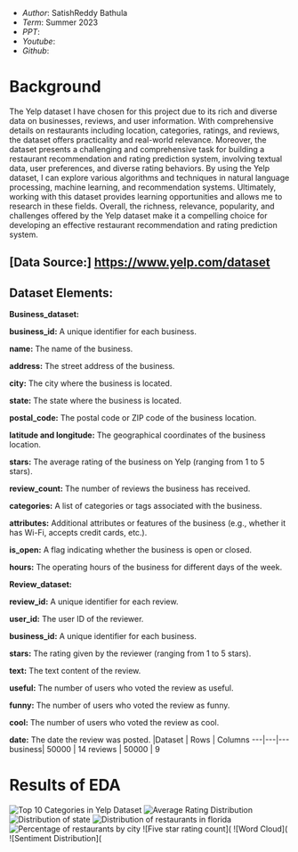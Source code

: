 * *Author*: SatishReddy Bathula
* *Term*: Summer 2023
* *PPT*:
* *Youtube*:
* *Github*:
# Background #
The Yelp dataset I have chosen for this project due to its rich and diverse data on businesses, reviews, and user information. With comprehensive details on restaurants including location, categories, ratings, and reviews, the dataset offers practicality and real-world relevance. Moreover, the dataset presents a challenging and comprehensive task for building a restaurant recommendation and rating prediction system, involving textual data, user preferences, and diverse rating behaviors. By using the Yelp dataset, I can explore various algorithms and techniques in natural language processing, machine learning, and recommendation systems. Ultimately, working with this dataset provides learning opportunities and allows me to research in these fields. Overall, the richness, relevance, popularity, and challenges offered by the Yelp dataset make it a compelling choice for developing an effective restaurant recommendation and rating prediction system.
## [Data Source:] https://www.yelp.com/dataset
## Dataset Elements:
**Business_dataset:**

**business_id:** A unique identifier for each business.

**name:** The name of the business.

**address:** The street address of the business.

**city:** The city where the business is located.

**state:**  The state where the business is located.

**postal_code:** The postal code or ZIP code of the business location.

**latitude and longitude:**  The geographical coordinates of the business location.

**stars:** The average rating of the business on Yelp (ranging from 1 to 5 stars).

**review_count:** The number of reviews the business has received.

**categories:**  A list of categories or tags associated with the business.

**attributes:** Additional attributes or features of the business (e.g., whether it has Wi-Fi, accepts credit cards, etc.).

**is_open:** A flag indicating whether the business is open or closed.

**hours:** The operating hours of the business for different days of the week.

**Review_dataset:**

**review_id:** A unique identifier for each review.

**user_id:** The user ID of the reviewer.

**business_id:** A unique identifier for each business.

**stars:** The rating given by the reviewer (ranging from 1 to 5 stars).

**text:** The text content of the review.

**useful:** The number of users who voted the review as useful.

**funny:** The number of users who voted the review as funny.

**cool:** The number of users who voted the review as cool.

**date:** The date the review was posted.
|Dataset | Rows | Columns
---|---|---
business| 50000 | 14
reviews | 50000 | 9
# Results of EDA #
![Top 10 Categories in Yelp Dataset](https://github.com/satishcz12651/Satish_data606/blob/main/docs/Top10_Categories.png?raw=true)
![Average Rating Distribution](https://github.com/satishcz12651/Satish_data606/blob/main/docs/Average_review%20Bar%20plot.png?raw=true)
![Distribution of state](https://github.com/satishcz12651/Satish_data606/blob/main/docs/Distribution%20of%20state.png)
![Distribution of restaurants in florida](https://github.com/satishcz12651/Satish_data606/blob/main/docs/Distribution%20of%20restaurants%20in%20florida.png)
![Percentage of restaurants by city](https://github.com/satishcz12651/Satish_data606/blob/main/docs/Percantage%20of%20restaurants%20in%20different%20cities.png)
![Five star rating count](
![Word Cloud](
![Sentiment Distribution](


